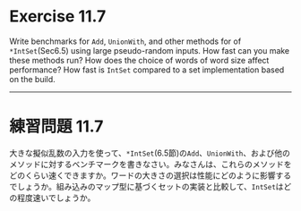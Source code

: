 # Exercise 11.7
Write benchmarks for `Add`, `UnionWith`, and other methods for of `*IntSet`(Sec6.5) using large pseudo-random inputs. How fast can you make these methods run? How does the choice of words of word size affect performance? How fast is `IntSet` compared to a set implementation based on the build.

---
# 練習問題 11.7
大きな擬似乱数の入力を使って、`*IntSet`(6.5節)の`Add`、`UnionWith`、および他のメソッドに対するベンチマークを書きなさい。みなさんは、これらのメソッドをどのくらい速くできますか。ワードの大きさの選択は性能にどのように影響するでしょうか。組み込みのマップ型に基づくセットの実装と比較して、`IntSet`はどの程度速いでしょうか。
